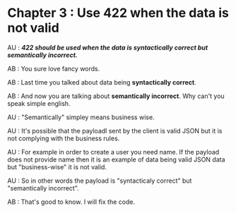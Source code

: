 # Chapter 3 : Use 422 when the data is not valid

AU : ***422 should be used when the data is syntactically correct but semantically incorrect.***

AB : You sure love fancy words.

AB : Last time you talked about data being **syntactically correct**. 

AB : And now you are talking about **semantically incorrect**. Why can't you speak simple english.

AU : "Semantically" simpley means business wise.

AU : It's possible that the payloadl sent by the client is valid JSON but it is not complying with the business rules.

AU : For example in order to create a user you need name. If the payload does not provide name then it is an example of data being valid JSON data but "business-wise" it is not valid. 

AU : So in other words the payload is "syntacticaly correct" but "semantically incorrect".

AB : That's good to know. I will fix the code.
